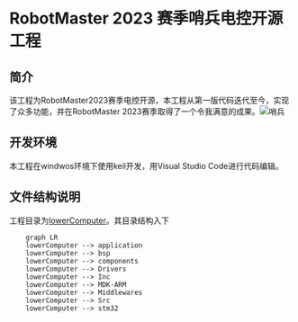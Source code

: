 # RobotMaster 2023 赛季哨兵电控开源工程

## 简介

该工程为RobotMaster2023赛季电控开源，本工程从第一版代码迭代至今，实现了众多功能，并在RobotMaster 2023赛季取得了一个令我满意的成果。![哨兵](attachment/2023-07-10-14-02-20.png)

## 开发环境

本工程在windwos环境下使用keil开发，用Visual Studio Code进行代码编辑。

## 文件结构说明

工程目录为[lowerComputer](lowerComputer)。其目录结构入下

```mermaid
    graph LR
    lowerComputer --> application
    lowerComputer --> bsp 
    lowerComputer --> components
    lowerComputer --> Drivers
    lowerComputer --> Inc
    lowerComputer --> MDK-ARM
    lowerComputer --> Middlewares
    lowerComputer --> Src
    lowerComputer --> stm32
```
